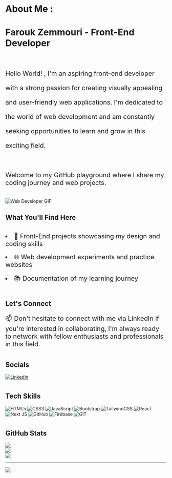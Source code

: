 # About Me :
# <h1>Farouk Zemmouri - Front-End Developer</h1>
<br><p style= "font-size: 20px; line-height: 45px;">Hello World! , I'm an aspiring front-end developer with a strong passion for creating visually appealing and user-friendly web applications. I'm dedicated to the world of web development and am constantly seeking opportunities to learn and grow in this exciting field.</p>
<br><p style= "font-size: 20px;">Welcome to my GitHub playground where I share my coding journey and web projects.</p><br>
![Web Developer GIF](https://wallpaperaccess.com/full/4910984.gif)<br>

<h2>What You'll Find Here</h2><br>
<li style= "font-size: 20px;">🎨 Front-End projects showcasing my design and coding skills</li><br>
<li style= "font-size: 20px;">🌐 Web development experiments and practice websites</li><br>
<li style= "font-size: 20px;">📚 Documentation of my learning journey</li><br>
<h2>Let's Connect</h2>
<p style= "font-size: 20px;">📫 Don't hesitate to connect with me via LinkedIn if you're interested in collaborating, I'm always ready to network with fellow enthusiasts and professionals in this field.</p>

# <h2>Socials</h2>
[![LinkedIn](https://img.shields.io/badge/LinkedIn-%230077B5.svg?logo=linkedin&logoColor=white)](https://linkedin.com/in/faroukisme) 

# <h2>Tech Skills</h2>

![HTML5](https://img.shields.io/badge/html5-%23E34F26.svg?style=for-the-badge&logo=html5&logoColor=white)
 ![CSS3](https://img.shields.io/badge/css3-%231572B6.svg?style=for-the-badge&logo=css3&logoColor=white) 
 ![JavaScript](https://img.shields.io/badge/javascript-%23323330.svg?style=for-the-badge&logo=javascript&logoColor=%23F7DF1E) 
 ![Bootstrap](https://img.shields.io/badge/bootstrap-%23563D7C.svg?style=for-the-badge&logo=bootstrap&logoColor=white) 
 ![TailwindCSS](https://img.shields.io/badge/tailwindcss-%2338B2AC.svg?style=for-the-badge&logo=tailwind-css&logoColor=white) 
 ![React](https://img.shields.io/badge/react-%2320232a.svg?style=for-the-badge&logo=react&logoColor=%2361DAFB) 
 ![Next JS](https://img.shields.io/badge/Next-black?style=for-the-badge&logo=next.js&logoColor=white) 
 ![GitHub](https://img.shields.io/badge/GitHub-%23121011.svg?style=for-the-badge&logo=github&logoColor=white) 
 ![Firebase](https://img.shields.io/badge/firebase-%23039BE5.svg?style=for-the-badge&logo=firebase) 
 ![GIT](https://img.shields.io/badge/Git-fc6d26?style=for-the-badge&logo=git&logoColor=white)
# <h2>GitHub Stats</h2>
![](https://github-readme-stats.vercel.app/api?username=farouk26&theme=nightowl&hide_border=true&include_all_commits=true&count_private=true)<br/>
![](https://github-readme-streak-stats.herokuapp.com/?user=farouk26&theme=nightowl&hide_border=true)<br/>
![](https://github-readme-stats.vercel.app/api/top-langs/?username=farouk26&theme=nightowl&hide_border=true&include_all_commits=true&count_private=true&layout=compact)

---
[![](https://visitcount.itsvg.in/api?id=farouk26&icon=5&color=10)](https://visitcount.itsvg.in)

<!-- Proudly created with GPRM ( https://gprm.itsvg.in ) -->
